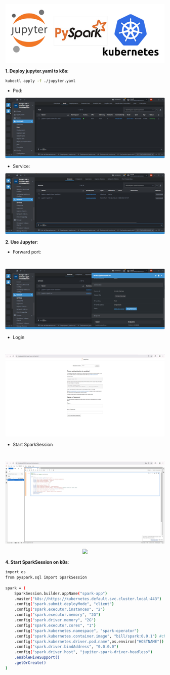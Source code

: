 <p align="center"><img src=https://github.com/vanty0829/dataplatform/blob/master/99.images/jupyter.png></a></p>

**1. Deploy jupyter.yaml to k8s**:
</br>

```bash
kubectl apply -f ./jupyter.yaml
```

- Pod:

<p align="center"><img src=https://github.com/vanty0829/dataplatform/blob/master/99.images/jupyter_pod.png></a></p>

- Service:

<p align="center"><img src=https://github.com/vanty0829/dataplatform/blob/master/99.images/jupyter_svc.png></a></p>

**2. Use Jupyter**:

- Forward port:

</br>
<p align="center"><img src=https://github.com/vanty0829/dataplatform/blob/master/99.images/jupyter_fw.png></a></p>

- Login
</br>
<p align="center"><img src=https://github.com/vanty0829/dataplatform/blob/master/99.images/jupyter_login.png></a></p>

- Start SparkSession
</br>
<p align="center"><img src=https://github.com/vanty0829/dataplatform/blob/master/99.images/jupyter_ui.png></a></p>

<p align="center"><img src=https://github.com/vanty0829/dataplatform/blob/master/99.images/sark_app.png></a></p>

**4. Start SparkSession on k8s**:
</br>

```bash
import os
from pyspark.sql import SparkSession

spark = (
    SparkSession.builder.appName("spark-app")
    .master("k8s://https://kubernetes.default.svc.cluster.local:443")
    .config("spark.submit.deployMode", "client")
    .config("spark.executor.instances", "2")
    .config("spark.executor.memory", "2G")
    .config("spark.driver.memory", "2G")
    .config("spark.executor.cores", "1")
    .config("spark.kubernetes.namespace", "spark-operator")
    .config("spark.kubernetes.container.image", "bill/spark:0.0.1") #change with your spark image
    .config("spark.kubernetes.driver.pod.name",os.environ["HOSTNAME"])
    .config("spark.driver.bindAddress", "0.0.0.0")
    .config("spark.driver.host", "jupiter-spark-driver-headless")
    .enableHiveSupport()
    .getOrCreate()
)
```
